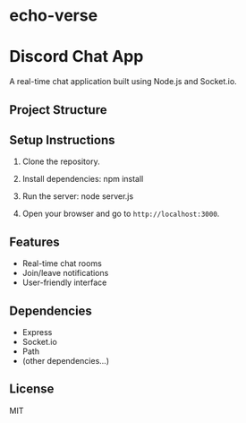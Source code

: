 # echo-verse

# Discord Chat App

A real-time chat application built using Node.js and Socket.io.

## Project Structure

## Setup Instructions

1. Clone the repository.
2. Install dependencies:
npm install

3. Run the server:
node server.js

4. Open your browser and go to `http://localhost:3000`.

## Features

- Real-time chat rooms
- Join/leave notifications
- User-friendly interface

## Dependencies

- Express
- Socket.io
- Path
- (other dependencies...)

## License

MIT
